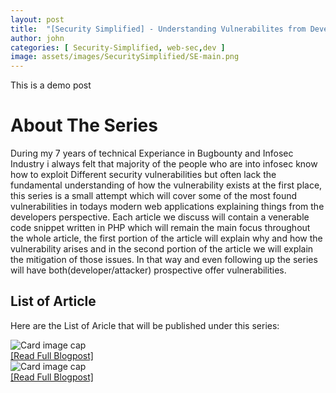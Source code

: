 ```yaml
---
layout: post
title:  "[Security Simplified] - Understanding Vulnerabilites from Developers Perespective"
author: john
categories: [ Security-Simplified, web-sec,dev ]
image: assets/images/SecuritySimplified/SE-main.png
---
```




This is a demo post


# About The Series

During my 7 years of technical Experiance in Bugbounty and Infosec Industry i always felt that majority of the people who are into infosec know how to exploit Different security vulnerabilities but often lack the fundamental understanding of how the vulnerability exists at the first place, this series is a small attempt which will cover some of the most found vulnerabilities in todays modern web applications explaining things from the developers perspective. Each article we discuss will contain a venerable code snippet written in PHP which will remain the main focus throughout the whole article, the first portion of the article will explain why and how the vulnerability arises and in the second portion of the article we will explain the mitigation of those issues. In that way and even following up the series will have both(developer/attacker) prospective offer vulnerabilities.



## List of Article

Here are the List of Aricle that will be published under this series:

<div class="container">
  <div class="row">
    
<div class="card" style="width: 18rem;">
  <img class="card-img-top" src="/blog/assets/images/SecuritySimplified/SE-Cards/1.png" alt="Card image cap">
  <div class="card-body">
        <a href="#"> [Read Full Blogpost]</a>

  </div>
</div>

    
<div class="card" style="width: 18rem;">
  <img class="card-img-top" src="/blog/assets/images/SecuritySimplified/SE-Cards/2.png" alt="Card image cap">
  <div class="card-body">
    <a href="#"> [Read Full Blogpost]</a>
  </div>
</div>
    
    
  </div>
  </div>
